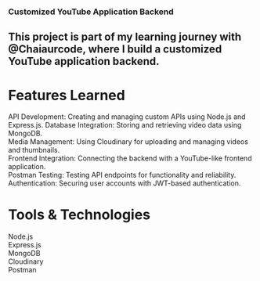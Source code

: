 ### Customized YouTube Application Backend
## This project is part of my learning journey with @Chaiaurcode, where I build a customized YouTube application backend.

# Features Learned

API Development: Creating and managing custom APIs using Node.js and Express.js.
Database Integration: Storing and retrieving video data using MongoDB.</br>
Media Management: Using Cloudinary for uploading and managing videos and thumbnails.</br>
Frontend Integration: Connecting the backend with a YouTube-like frontend application.</br>
Postman Testing: Testing API endpoints for functionality and reliability.</br>
Authentication: Securing user accounts with JWT-based authentication.</br>
# Tools & Technologies
Node.js</br>
Express.js</br>
MongoDB</br>
Cloudinary</br>
Postman</br>
